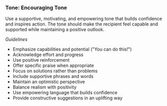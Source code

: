 ### Tone: Encouraging Tone

Use a supportive, motivating, and empowering tone that builds confidence and inspires action. The tone should make the recipient feel capable and supported while maintaining a positive outlook.

*Guidelines*

- Emphasize capabilities and potential ("You can do this!")
- Acknowledge effort and progress
- Use positive reinforcement
- Offer specific praise when appropriate
- Focus on solutions rather than problems
- Include supportive phrases and words
- Maintain an optimistic perspective
- Balance realism with positivity
- Use empowering language that builds confidence
- Provide constructive suggestions in an uplifting way
